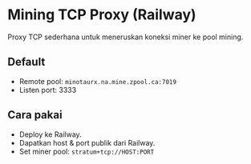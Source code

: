 # Mining TCP Proxy (Railway)

Proxy TCP sederhana untuk meneruskan koneksi miner ke pool mining.

## Default
- Remote pool: `minotaurx.na.mine.zpool.ca:7019`
- Listen port: 3333

## Cara pakai
- Deploy ke Railway.
- Dapatkan host & port publik dari Railway.
- Set miner pool: `stratum+tcp://HOST:PORT`
